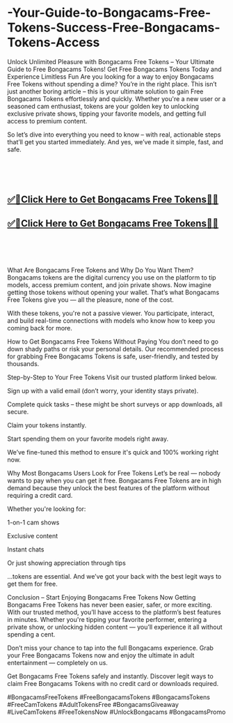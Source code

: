 # -Your-Guide-to-Bongacams-Free-Tokens-Success-Free-Bongacams-Tokens-Access

Unlock Unlimited Pleasure with Bongacams Free Tokens – Your Ultimate Guide to Free Bongacams Tokens!
Get Free Bongacams Tokens Today and Experience Limitless Fun
Are you looking for a way to enjoy Bongacams Free Tokens without spending a dime? You’re in the right place. This isn’t just another boring article – this is your ultimate solution to gain Free Bongacams Tokens effortlessly and quickly. Whether you're a new user or a seasoned cam enthusiast, tokens are your golden key to unlocking exclusive private shows, tipping your favorite models, and getting full access to premium content.

So let’s dive into everything you need to know – with real, actionable steps that’ll get you started immediately. And yes, we’ve made it simple, fast, and safe.

<br><br><br>
<b><h2><a href="https://www.usgrabber.com/bongacams-offer-at/">✅🎯Click Here to Get Bongacams Free Tokens🎯✅</a>

</h2></b>

<b><h2><a href="https://www.usgrabber.com/bongacams-offer-at/">✅🎯Click Here to Get Bongacams Free Tokens🎯✅</a>

</h2></b> <br><br><br>

What Are Bongacams Free Tokens and Why Do You Want Them?
Bongacams tokens are the digital currency you use on the platform to tip models, access premium content, and join private shows. Now imagine getting those tokens without opening your wallet. That’s what Bongacams Free Tokens give you — all the pleasure, none of the cost.

With these tokens, you're not a passive viewer. You participate, interact, and build real-time connections with models who know how to keep you coming back for more.

How to Get Bongacams Free Tokens Without Paying
You don’t need to go down shady paths or risk your personal details. Our recommended process for grabbing Free Bongacams Tokens is safe, user-friendly, and tested by thousands.

Step-by-Step to Your Free Tokens
Visit our trusted platform linked below.

Sign up with a valid email (don’t worry, your identity stays private).

Complete quick tasks – these might be short surveys or app downloads, all secure.

Claim your tokens instantly.

Start spending them on your favorite models right away.

We’ve fine-tuned this method to ensure it's quick and 100% working right now.

Why Most Bongacams Users Look for Free Tokens
Let’s be real — nobody wants to pay when you can get it free. Bongacams Free Tokens are in high demand because they unlock the best features of the platform without requiring a credit card.

Whether you're looking for:

1-on-1 cam shows

Exclusive content

Instant chats

Or just showing appreciation through tips

…tokens are essential. And we’ve got your back with the best legit ways to get them for free.

Conclusion – Start Enjoying Bongacams Free Tokens Now
Getting Bongacams Free Tokens has never been easier, safer, or more exciting. With our trusted method, you’ll have access to the platform’s best features in minutes. Whether you're tipping your favorite performer, entering a private show, or unlocking hidden content — you’ll experience it all without spending a cent.

Don’t miss your chance to tap into the full Bongacams experience. Grab your Free Bongacams Tokens now and enjoy the ultimate in adult entertainment — completely on us.

Get Bongacams Free Tokens safely and instantly. Discover legit ways to claim Free Bongacams Tokens with no credit card or downloads required.

#BongacamsFreeTokens #FreeBongacamsTokens #BongacamsTokens #FreeCamTokens #AdultTokensFree #BongacamsGiveaway #LiveCamTokens #FreeTokensNow #UnlockBongacams #BongacamsPromo



